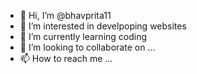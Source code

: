- 👋 Hi, I’m @bhavprita11
- 👀 I’m interested in develpoping websites
- 🌱 I’m currently learning coding
- 💞️ I’m looking to collaborate on ...
- 📫 How to reach me ...

<!---
bhavprita11/bhavprita11 is a ✨ special ✨ repository because its `README.md` (this file) appears on your GitHub profile.
You can click the Preview link to take a look at your changes.
--->
